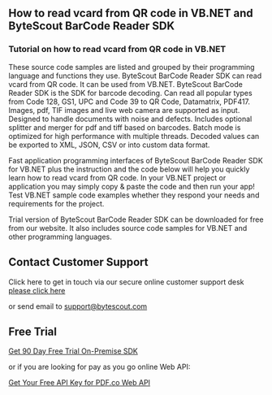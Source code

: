 ## How to read vcard from QR code in VB.NET and ByteScout BarCode Reader SDK

### Tutorial on how to read vcard from QR code in VB.NET

These source code samples are listed and grouped by their programming language and functions they use. ByteScout BarCode Reader SDK can read vcard from QR code. It can be used from VB.NET. ByteScout BarCode Reader SDK is the SDK for barcode decoding. Can read all popular types from Code 128, GS1, UPC and Code 39 to QR Code, Datamatrix, PDF417. Images, pdf, TIF images and live web camera are supported as input. Designed to handle documents with noise and defects. Includes optional splitter and merger for pdf and tiff based on barcodes. Batch mode is optimized for high performance with multiple threads. Decoded values can be exported to XML, JSON, CSV or into custom data format.

Fast application programming interfaces of ByteScout BarCode Reader SDK for VB.NET plus the instruction and the code below will help you quickly learn how to read vcard from QR code. In your VB.NET project or application you may simply copy & paste the code and then run your app! Test VB.NET sample code examples whether they respond your needs and requirements for the project.

Trial version of ByteScout BarCode Reader SDK can be downloaded for free from our website. It also includes source code samples for VB.NET and other programming languages.

## Contact Customer Support

Click here to get in touch via our secure online customer support desk [please click here](https://bytescout.zendesk.com/hc/en-us/requests/new?subject=ByteScout%20BarCode%20Reader%20SDK%20Question)

or send email to [support@bytescout.com](mailto:support@bytescout.com?subject=ByteScout%20BarCode%20Reader%20SDK%20Question) 

## Free Trial

[Get 90 Day Free Trial On-Premise SDK](https://bytescout.com/download/web-installer?utm_source=github-readme)

or if you are looking for pay as you go online Web API:

[Get Your Free API Key for PDF.co Web API](https://pdf.co/documentation/api?utm_source=github-readme)